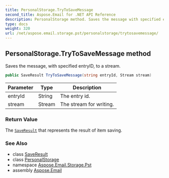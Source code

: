 ```yaml
---
title: PersonalStorage.TryToSaveMessage
second_title: Aspose.Email for .NET API Reference
description: PersonalStorage method. Saves the message with specified entryID to a stream
type: docs
weight: 320
url: /net/aspose.email.storage.pst/personalstorage/trytosavemessage/
---
```

## PersonalStorage.TryToSaveMessage method

Saves the message, with specified entryID, to a stream.

```csharp
public SaveResult TryToSaveMessage(string entryId, Stream stream)
```

| Parameter | Type | Description |
| --- | --- | --- |
| entryId | String | The entry id. |
| stream | Stream | The stream for writing. |

### Return Value

The [`SaveResult`](../../saveresult/) that represents the result of item saving.

### See Also

* class [SaveResult](../../saveresult/)
* class [PersonalStorage](../)
* namespace [Aspose.Email.Storage.Pst](../../personalstorage/)
* assembly [Aspose.Email](../../../)


